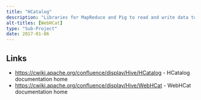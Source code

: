 ```yaml
---
title: "HCatalog"
description: "Libraries for MapReduce and Pig to read and write data to and from Hive tables, albeit with some limitations. Also supports a CLI for querying and updating the Hive Metastore, however this doesn't support the full range of Hive DDL commands.  Includes WebHCat, a REST API over the HCatalog CLI that also supports the execution of MapReduce, Pig, Hive and Sqoop jobs.  Donated to the Apache foundation by Yahoo in March 2011, had WebHCat folded in in July 2012, graduating as a top level project in February 2013, but then almost immediately was folded into Hive in March 2013 as part of the Hive 0.11 release.  Has seem limited development since this time."
alt-titles: [WebHCat]
type: "Sub-Project"
date: 2017-01-06
---
```

## Links

* <https://cwiki.apache.org/confluence/display/Hive/HCatalog> - HCatalog documentation home
* <https://cwiki.apache.org/confluence/display/Hive/WebHCat> - WebHCat documentation home
